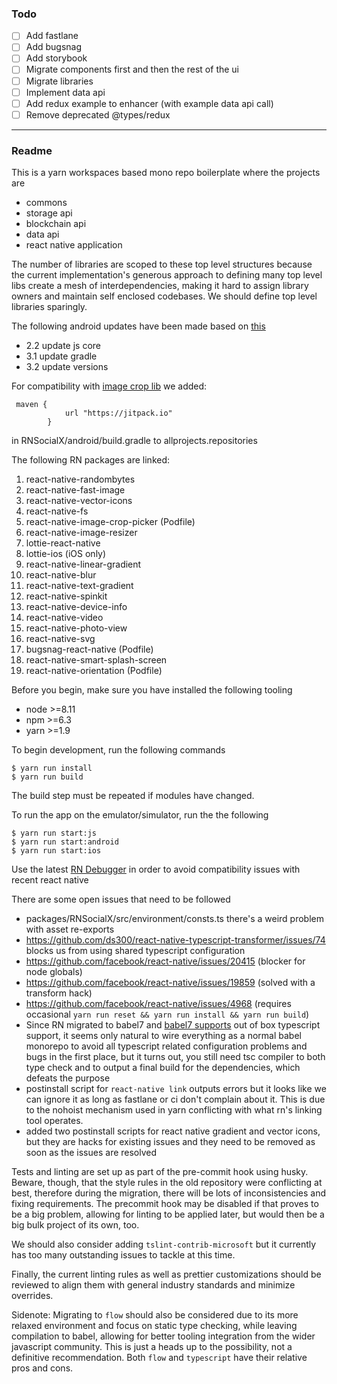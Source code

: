 ### Todo
- [ ] Add fastlane
- [ ] Add bugsnag
- [ ] Add storybook
- [ ] Migrate components first and then the rest of the ui
- [ ] Migrate libraries
- [ ] Implement data api
- [ ] Add redux example to enhancer (with example data api call)
- [ ] Remove deprecated @types/redux

---

### Readme
This is a yarn workspaces based mono repo boilerplate where the projects are

- commons
- storage api
- blockchain api
- data api
- react native application

The number of libraries are scoped to these top level structures because the current
implementation's generous approach to defining many top level libs create a mesh
of interdependencies, making it hard to assign library owners and maintain self
enclosed codebases. We should define top level libraries sparingly.

The following android updates have been made based on [this](http://albertgao.xyz/2018/05/30/24-tips-for-react-native-you-probably-want-to-know/)

- 2.2 update js core
- 3.1 update gradle
- 3.2 update versions

For compatibility with [image crop lib](https://github.com/ivpusic/react-native-image-crop-picker) we added:
```
 maven {
            url "https://jitpack.io"
        } 
```
in RNSocialX/android/build.gradle to allprojects.repositories

The following RN packages are linked:
1. react-native-randombytes 
2. react-native-fast-image
3. react-native-vector-icons
4. react-native-fs
5. react-native-image-crop-picker (Podfile)
6. react-native-image-resizer
7. lottie-react-native
8. lottie-ios (iOS only)
9. react-native-linear-gradient
10. react-native-blur
11. react-native-text-gradient
12. react-native-spinkit
13. react-native-device-info
14. react-native-video
15. react-native-photo-view
16. react-native-svg
17. bugsnag-react-native (Podfile)
18. react-native-smart-splash-screen
19. react-native-orientation (Podfile)

Before you begin, make sure you have installed the following tooling

- node >=8.11
- npm >=6.3
- yarn >=1.9 

To begin development, run the following commands

```
$ yarn run install
$ yarn run build
```

The build step must be repeated if modules have changed.

To run the app on the emulator/simulator, run the the following

```
$ yarn run start:js
$ yarn run start:android
$ yarn run start:ios
```

Use the latest [RN Debugger](https://github.com/jhen0409/react-native-debugger/releases)
in order to avoid compatibility issues with recent react native

There are some open issues that need to be followed

- packages/RNSocialX/src/environment/consts.ts there's a weird problem with asset re-exports
- https://github.com/ds300/react-native-typescript-transformer/issues/74 blocks us from using shared typescript configuration
- https://github.com/facebook/react-native/issues/20415 (blocker for node globals)
- https://github.com/facebook/react-native/issues/19859 (solved with a transform hack)
- https://github.com/facebook/react-native/issues/4968 (requires occasional
`yarn run reset && yarn run install && yarn run build`)
- Since RN migrated to babel7 and [babel7 supports](https://github.com/Microsoft/TypeScript-Babel-Starter)
out of box typescript support, it seems only natural to wire everything as a normal
babel monorepo to avoid all typescript related configuration problems and bugs in
the first place, but it turns out, you still need tsc compiler to both type check
and to output a final build for the dependencies, which defeats the purpose
- postinstall script for `react-native link` outputs errors but it looks like we can ignore
it as long as fastlane or ci don't complain about it. This is due to the nohoist
mechanism used in yarn conflicting with what rn's linking tool operates.
- added two postinstall scripts for react native gradient and vector icons, but they are
hacks for existing issues and they need to be removed as soon as the issues are resolved

Tests and linting are set up as part of the pre-commit hook using husky. Beware, though,
that the style rules in the old repository were conflicting at best, therefore
during the migration, there will be lots of inconsistencies and fixing requirements.
The precommit hook may be disabled if that proves to be a big problem, allowing
for linting to be applied later, but would then be a big bulk project of its own, too.

We should also consider adding `tslint-contrib-microsoft` but it currently has too
many outstanding issues to tackle at this time.

Finally, the current linting rules as well as prettier customizations should be
reviewed to align them with general industry standards and minimize overrides.

Sidenote: Migrating to `flow` should also be considered due to its more relaxed
environment and focus on static type checking, while leaving compilation to
babel, allowing for better tooling integration from the wider javascript community.
This is just a heads up to the possibility, not a definitive recommendation. Both
`flow` and `typescript` have their relative pros and cons.
